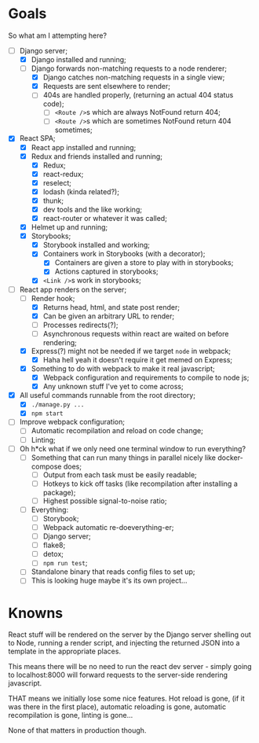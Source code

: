 # Goals

So what am I attempting here?

* [ ] Django server;
  * [x] Django installed and running;
  * [ ] Django forwards non-matching requests to a node renderer;
    * [x] Django catches non-matching requests in a single view;
    * [x] Requests are sent elsewhere to render;
    * [ ] 404s are handled properly, (returning an actual 404 status code);
      * [ ] `<Route />`s which are always NotFound return 404;
      * [ ] `<Route />`s which are sometimes NotFound return 404 sometimes;
* [x] React SPA;
  * [x] React app installed and running;
  * [x] Redux and friends installed and running;
    * [x] Redux;
    * [x] react-redux;
    * [x] reselect;
    * [x] lodash (kinda related?);
    * [x] thunk;
    * [x] dev tools and the like working;
    * [x] react-router or whatever it was called;
  * [x] Helmet up and running;
  * [x] Storybooks;
    * [x] Storybook installed and working;
    * [x] Containers work in Storybooks (with a decorator);
      * [x] Containers are given a store to play with in storybooks;
      * [x] Actions captured in storybooks;
    * [x] `<Link />`s work in storybooks;
* [ ] React app renders on the server;
  * [ ] Render hook;
    * [x] Returns head, html, and state post render;
    * [x] Can be given an arbitrary URL to render;
    * [ ] Processes redirects(?);
    * [ ] Asynchronous requests within react are waited on before rendering;
  * [x] Express(?) might not be needed if we target `node` in webpack;
    * [x] Haha hell yeah it doesn't require it get memed on Express;
  * [x] Something to do with webpack to make it real javascript;
    * [x] Webpack configuration and requirements to compile to node js;
    * [x] Any unknown stuff I've yet to come across;
* [x] All useful commands runnable from the root directory;
  * [x] `./manage.py ...`
  * [x] `npm start`
* [ ] Improve webpack configuration;
  * [ ] Automatic recompilation and reload on code change;
  * [ ] Linting;
* [ ] Oh h*ck what if we only need one terminal window to run everything?
  * [ ] Something that can run many things in parallel nicely like docker-compose does;
    * [ ] Output from each task must be easily readable;
    * [ ] Hotkeys to kick off tasks (like recompilation after installing a package);
    * [ ] Highest possible signal-to-noise ratio;
  * [ ] Everything:
    * [ ] Storybook;
    * [ ] Webpack automatic re-doeverything-er;
    * [ ] Django server;
    * [ ] flake8;
    * [ ] detox;
    * [ ] `npm run test`;
  * [ ] Standalone binary that reads config files to set up;
  * [ ] This is looking huge maybe it's its own project...

# Knowns

React stuff will be rendered on the server by the Django server shelling out to Node, running a render script, and injecting the returned JSON into a template in the appropriate places.

This means there will be no need to run the react dev server - simply going to localhost:8000 will forward requests to the server-side rendering javascript.

THAT means we initially lose some nice features.  Hot reload is gone, (if it was there in the first place), automatic reloading is gone, automatic recompilation is gone, linting is gone...

None of that matters in production though.
